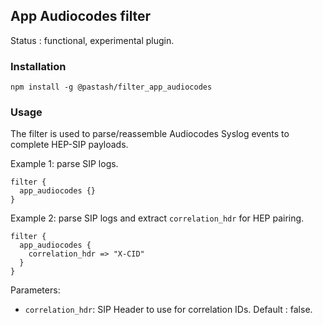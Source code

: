 App Audiocodes filter
---

Status : functional, experimental plugin.

### Installation
```
npm install -g @pastash/filter_app_audiocodes
```

### Usage
The filter is used to parse/reassemble Audiocodes Syslog events to complete HEP-SIP payloads.

Example 1: parse SIP logs.
````
filter {
  app_audiocodes {}
}
`````

Example 2: parse SIP logs and extract ``correlation_hdr`` for HEP pairing.
````
filter {
  app_audiocodes {
    correlation_hdr => "X-CID"
  }
}
`````

Parameters:

* ``correlation_hdr``: SIP Header to use for correlation IDs. Default : false.
